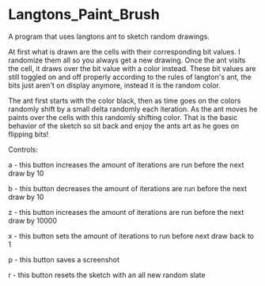 # Langtons_Paint_Brush
A program that uses langtons ant to sketch random drawings.

At first what is drawn are the cells with their corresponding bit values. I randomize them all so you always get a new drawing. Once the ant visits the cell, it draws over the bit value with a color instead. These bit values are still toggled on and off properly according to the rules of langton's ant, the bits just aren't on display anymore, instead it is the random color.

The ant first starts with the color black, then as time goes on the colors randomly shift by a small delta randomly each iteration. As the ant moves he paints over the cells with this randomly shifting color. That is the basic behavior of the sketch so sit back and enjoy the ants art as he goes on flipping bits!


Controls:

a - this button increases the amount of iterations are run before the next draw by 10

b - this button decreases the amount of iterations are run before the next draw by 10

z - this button increases the amount of iterations are run before the next draw by 10000

x - this button sets the amount of iterations to run before next draw back to 1

p - this button saves a screenshot

r - this button resets the sketch with an all new random slate


